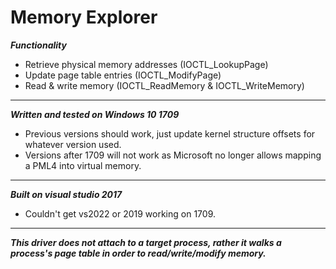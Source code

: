 # Memory Explorer
***Functionality***
- Retrieve physical memory addresses  (IOCTL_LookupPage)
- Update page table entries           (IOCTL_ModifyPage)
- Read & write memory                 (IOCTL_ReadMemory & IOCTL_WriteMemory)
---------------------------
***Written and tested on Windows 10 1709***
- Previous versions should work, just update kernel structure offsets for whatever version used.
- Versions after 1709 will not work as Microsoft no longer allows mapping a PML4 into virtual memory.
---------------------------
***Built on visual studio 2017***
- Couldn't get vs2022 or 2019 working on 1709.
---------------------------
***This driver does not attach to a target process, rather it walks a process's page table in order to read/write/modify memory.***
